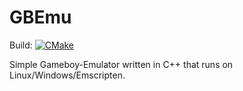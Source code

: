 # GBEmu

Build:
[![CMake](https://github.com/mblk/GBEmu/actions/workflows/cmake.yml/badge.svg)](https://github.com/mblk/GBEmu/actions/workflows/cmake.yml)

Simple Gameboy-Emulator written in C++ that runs on Linux/Windows/Emscripten.
